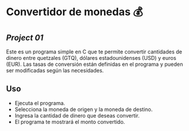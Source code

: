 # Convertidor de monedas 💰
## _Project 01_


Este es un programa simple en C que te permite convertir cantidades de dinero entre quetzales (GTQ), dólares estadounidenses (USD) y euros (EUR). Las tasas de conversión están definidas en el programa y pueden ser modificadas según las necesidades.

## Uso
- Ejecuta el programa.
- Selecciona la moneda de origen y la moneda de destino.
- Ingresa la cantidad de dinero que deseas convertir.
- El programa te mostrará el monto convertido.
